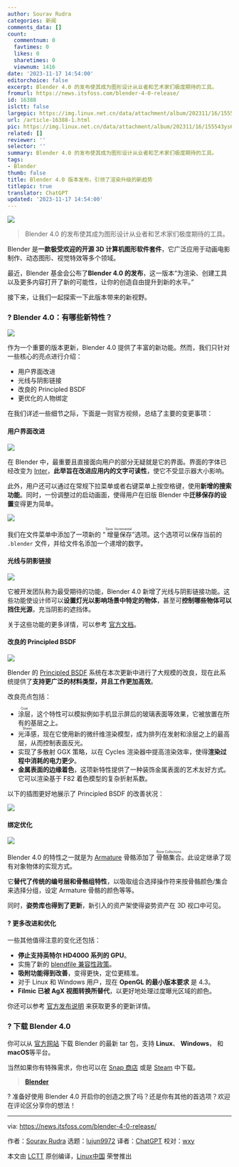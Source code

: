 ```yaml
---
author: Sourav Rudra
categories: 新闻
comments_data: []
count:
  commentnum: 0
  favtimes: 0
  likes: 0
  sharetimes: 0
  viewnum: 1416
date: '2023-11-17 14:54:00'
editorchoice: false
excerpt: Blender 4.0 的发布使其成为图形设计从业者和艺术家们极度期待的工具。
fromurl: https://news.itsfoss.com/blender-4-0-release/
id: 16388
islctt: false
largepic: https://img.linux.net.cn/data/attachment/album/202311/16/155543ys6vz9tu2uzqw97v.jpg
url: /article-16388-1.html
pic: https://img.linux.net.cn/data/attachment/album/202311/16/155543ys6vz9tu2uzqw97v.jpg.thumb.jpg
related: []
reviewer: ''
selector: ''
summary: Blender 4.0 的发布使其成为图形设计从业者和艺术家们极度期待的工具。
tags:
- Blender
thumb: false
title: Blender 4.0 版本发布，引领了渲染升级的新趋势
titlepic: true
translator: ChatGPT
updated: '2023-11-17 14:54:00'
---
```


![](https://img.linux.net.cn/data/attachment/album/202311/16/155543ys6vz9tu2uzqw97v.jpg)



> 
> Blender 4.0 的发布使其成为图形设计从业者和艺术家们极度期待的工具。
> 
> 
> 


Blender 是**一款极受欢迎的开源 3D 计算机图形软件套件**，它广泛应用于动画电影制作、动态图形、视觉特效等多个领域。


最近，Blender 基金会公布了**Blender 4.0 的发布**，这一版本“为渲染、创建工具以及更多内容打开了新的可能性，让你的创造自由提升到新的水平。”


接下来，让我们一起探索一下此版本带来的新视野。


### ? Blender 4.0：有哪些新特性？


![](https://img.linux.net.cn/data/attachment/album/202311/16/155913fve3vk3nek1itkz8.png)


作为一个重要的版本更新，Blender 4.0 提供了丰富的新功能。然而，我们只针对一些核心的亮点进行介绍：


* 用户界面改进
* 光线与阴影链接
* 改良的 Principled BSDF
* 更优化的人物绑定


在我们详述一些细节之际，下面是一则官方视频，总结了主要的变更事项：






#### 用户界面改进


![](https://img.linux.net.cn/data/attachment/album/202311/16/155913twi4qqfqz1ct3t4q.png)


在 Blender 中，最重要且直接面向用户的部分无疑就是它的界面。界面的字体已经改变为 [Inter](https://rsms.me/inter/)，**此举旨在改进应用内的文字可读性**，使它不受显示器大小影响。


此外，用户还可以通过在常规下拉菜单或者右键菜单上按空格键，使用**新增的搜索功能**。同时，一份调整过的启动画面，使得用户在旧版 Blender 中**迁移保存的设置**变得更为简单。


![](https://img.linux.net.cn/data/attachment/album/202311/16/155914maifz8h7xz6fkh5x.png)


我们在文件菜单中添加了一项新的 “<ruby> 增量保存 <rt>  Save Incremental </rt></ruby>”选项。这个选项可以保存当前的 `.blender` 文件，并给文件名添加一个递增的数字。


#### 光线与阴影链接


![](https://img.linux.net.cn/data/attachment/album/202311/16/155914yph5l73j51apijl3.png)


它被开发团队称为最受期待的功能，Blender 4.0 新增了光线与阴影链接功能。这些功能使设计师可以**设置灯光以影响场景中特定的物体**，甚至可**控制哪些物体可以挡住光源**，充当阴影的遮挡体。


关于这些功能的更多详情，可以参考 [官方文档](https://docs.blender.org/manual/en/4.0/render/cycles/object_settings/light_linking.html)。


#### 改良的 Principled BSDF


![](https://img.linux.net.cn/data/attachment/album/202311/16/155914ibv4b7167azhuh7d.png)


Blender 的 [Principled BSDF](https://docs.blender.org/manual/en/4.0/render/shader_nodes/shader/principled.html) 系统在本次更新中进行了大规模的改良，现在此系统提供了**支持更广泛的材料类型，并且工作更加高效**。


改良亮点包括：


* <ruby> 涂层 <rt>  Coat </rt></ruby>，这个特性可以模拟例如手机显示屏后的玻璃表面等效果，它被放置在所有的基层之上。
* <ruby> 光泽感 <rt>  Sheen </rt></ruby>，现在它使用新的微纤维渲染模型，成为排列在发射和涂层之上的最高层，从而控制表面反光。
* 实现了多散射 GGX 策略，以在 Cycles 渲染器中提高渲染效率，使得**渲染过程中消耗的电力更少**。
* **金属表面的边缘着色**，这项新特性提供了一种装饰金属表面的艺术友好方式。它可以渲染基于 F82 着色模型的复杂折射系数。


以下的插图更好地展示了 Principled BSDF 的改善状况：


![](https://img.linux.net.cn/data/attachment/album/202311/16/155914dmu3rolqrr5cti3p.png)


#### 绑定优化


![](https://img.linux.net.cn/data/attachment/album/202311/16/155914lnbz35kgb8zgt7nb.png)


Blender 4.0 的特性之一就是为 [Armature](https://docs.blender.org/manual/en/latest/animation/armatures/introduction.html) 骨骼添加了 <ruby> 骨骼集合 <rt>  Bone Collections </rt></ruby>。此设定继承了现有对象物体的实现方式。


它**替代了传统的编号层和骨骼组特性**，以吸取组合选择操作符来按骨骼颜色/集合来选择分组，设定 Armature 骨骼的颜色等等。


同时，**姿势库也得到了更新**，新引入的资产架使得姿势资产在 3D 视口中可见。


#### ?️ 更多改进和优化


一些其他值得注意的变化还包括：


* **停止支持英特尔 HD4000 系列的 GPU**。
* 实施了新的 [blendfile 兼容性政策](https://wiki.blender.org/wiki/Process/Compatibility_Handling)。
* **吸附功能得到改善**，变得更快，定位更精准。
* 对于 Linux 和 Windows 用户，现在 **OpenGL 的最小版本要求** 是 4.3。
* **Filmic 已被 AgX 视图转换所替代**，以更好地处理过度曝光区域的颜色。


你还可以参考 [官方发布说明](https://wiki.blender.org/wiki/Reference/Release_Notes/4.0) 来获取更多的更新详情。


### ? 下载 Blender 4.0


你可以从 [官方网站](https://www.blender.org/download/) 下载 Blender 的最新 tar 包，支持 **Linux**、 **Windows**， 和 **macOS**等平台。


当然如果你有特殊需求，你也可以在 [Snap 商店](https://snapcraft.io/blender) 或是 [Steam](https://store.steampowered.com/app/365670/Blender/) 中下载。



> 
> **[Blender](https://www.blender.org/download/)**
> 
> 
> 


? 准备好使用 Blender 4.0 开启你的创造之旅了吗？还是你有其他的首选项？欢迎在评论区分享你的想法！




---


via: <https://news.itsfoss.com/blender-4-0-release/>


作者：[Sourav Rudra](https://news.itsfoss.com/author/sourav/) 选题：[lujun9972](https://github.com/lujun9972) 译者：[ChatGPT](https://linux.cn/lctt/ChatGPT) 校对：[wxy](https://github.com/wxy)


本文由 [LCTT](https://github.com/LCTT/TranslateProject) 原创编译，[Linux中国](https://linux.cn/) 荣誉推出